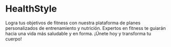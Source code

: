 # HealthStyle
Logra tus objetivos de fitness con nuestra plataforma de planes personalizados de entrenamiento y nutrición. Expertos en fitness te guiarán hacia una vida más saludable y en forma. ¡Únete hoy y transforma tu cuerpo!
